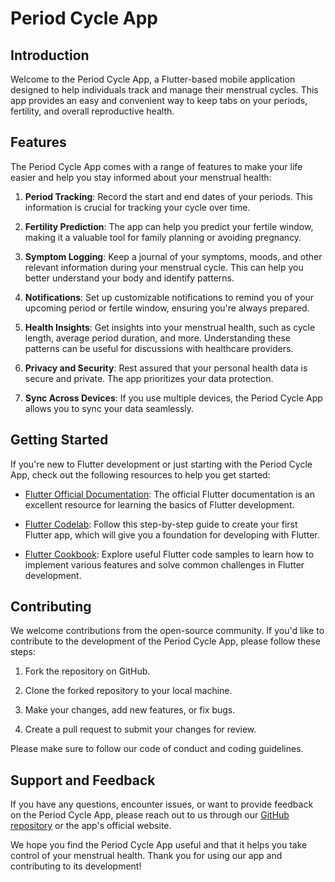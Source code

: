 # Period Cycle App

## Introduction

Welcome to the Period Cycle App, a Flutter-based mobile application designed to help individuals track and manage their menstrual cycles. This app provides an easy and convenient way to keep tabs on your periods, fertility, and overall reproductive health.

## Features

The Period Cycle App comes with a range of features to make your life easier and help you stay informed about your menstrual health:

1. **Period Tracking**: Record the start and end dates of your periods. This information is crucial for tracking your cycle over time.

2. **Fertility Prediction**: The app can help you predict your fertile window, making it a valuable tool for family planning or avoiding pregnancy.

3. **Symptom Logging**: Keep a journal of your symptoms, moods, and other relevant information during your menstrual cycle. This can help you better understand your body and identify patterns.

4. **Notifications**: Set up customizable notifications to remind you of your upcoming period or fertile window, ensuring you're always prepared.

5. **Health Insights**: Get insights into your menstrual health, such as cycle length, average period duration, and more. Understanding these patterns can be useful for discussions with healthcare providers.

6. **Privacy and Security**: Rest assured that your personal health data is secure and private. The app prioritizes your data protection.

7. **Sync Across Devices**: If you use multiple devices, the Period Cycle App allows you to sync your data seamlessly.

## Getting Started

If you're new to Flutter development or just starting with the Period Cycle App, check out the following resources to help you get started:

- [Flutter Official Documentation](https://docs.flutter.dev/): The official Flutter documentation is an excellent resource for learning the basics of Flutter development.

- [Flutter Codelab](https://docs.flutter.dev/get-started/codelab): Follow this step-by-step guide to create your first Flutter app, which will give you a foundation for developing with Flutter.

- [Flutter Cookbook](https://docs.flutter.dev/cookbook): Explore useful Flutter code samples to learn how to implement various features and solve common challenges in Flutter development.

## Contributing

We welcome contributions from the open-source community. If you'd like to contribute to the development of the Period Cycle App, please follow these steps:

1. Fork the repository on GitHub.

2. Clone the forked repository to your local machine.

3. Make your changes, add new features, or fix bugs.

4. Create a pull request to submit your changes for review.

Please make sure to follow our code of conduct and coding guidelines.

## Support and Feedback

If you have any questions, encounter issues, or want to provide feedback on the Period Cycle App, please reach out to us through our [GitHub repository](https://github.com/your-repo-link) or the app's official website.

We hope you find the Period Cycle App useful and that it helps you take control of your menstrual health. Thank you for using our app and contributing to its development!


